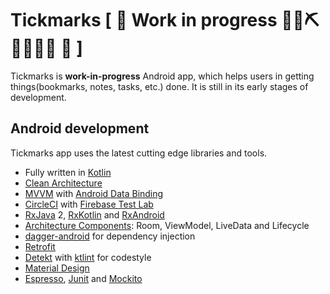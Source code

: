 # Tickmarks [ 🚧 Work in progress 👷‍♀️⛏👷🔧️👷🔧 🚧 ]
Tickmarks is **work-in-progress** Android app, which helps users in getting things(bookmarks, notes, tasks, etc.) done. It is still in its early stages of development.

## Android development

Tickmarks app uses the latest cutting edge libraries and tools.

 * Fully written in [Kotlin](https://kotlinlang.org/)
 * [Clean Architecture](https://8thlight.com/blog/uncle-bob/2012/08/13/the-clean-architecture.html)
 * [MVVM](https://en.wikipedia.org/wiki/Model%E2%80%93view%E2%80%93viewmodel) with [Android Data Binding](https://developer.android.com/topic/libraries/data-binding/)
 * [CircleCI](https://circleci.com/docs/2.0/language-android/) with [Firebase Test Lab](https://firebase.google.com/products/test-lab/)
 * [RxJava](https://github.com/ReactiveX/RxJava) 2, [RxKotlin](https://github.com/ReactiveX/RxKotlin) and [RxAndroid](https://github.com/ReactiveX/RxAndroid) 
 * [Architecture Components](https://developer.android.com/topic/libraries/architecture/): Room, ViewModel, LiveData and Lifecycle
 * [dagger-android](https://google.github.io/dagger/android.html) for dependency injection
 * [Retrofit](https://github.com/square/retrofit)
 * [Detekt](https://github.com/detekt/detekt) with [ktlint](https://github.com/shyiko/ktlint) for codestyle
 * [Material Design](https://material.io/)
 * [Espresso](https://developer.android.com/training/testing/espresso/), [Junit](https://junit.org/junit4/) and [Mockito](https://github.com/nhaarman/mockito-kotlin)


